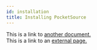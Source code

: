```yaml
---
id: installation
title: Installing PocketSource
---
```


This is a link to [another document.](doc3.md)  
This is a link to an [external page.](http://www.example.com)
